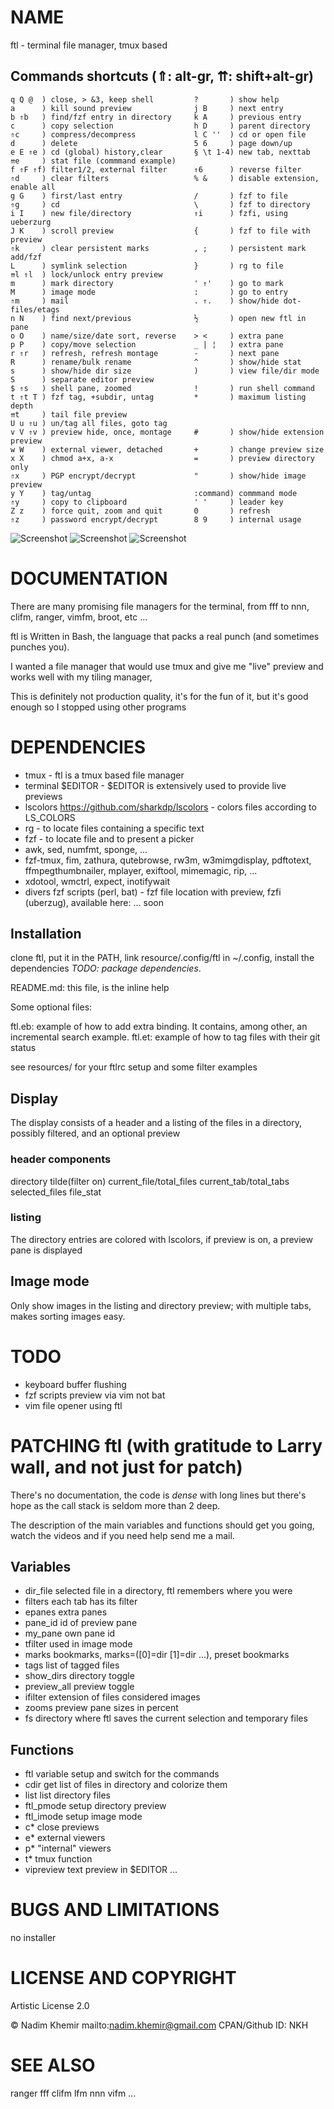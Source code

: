 # NAME

ftl - terminal file manager, tmux based

## Commands shortcuts (⇑: alt-gr, ⇈: shift+alt-gr)
```
q Q @  ) close, > &3, keep shell         ?       ) show help
a      ) kill sound preview              j B     ) next entry
b ⇑b   ) find/fzf entry in directory     k A     ) previous entry
c      ) copy selection                  h D     ) parent directory
⇑c     ) compress/decompress             l C ''  ) cd or open file
d      ) delete                          5 6     ) page down/up
e E ⇑e ) cd (global) history,clear       § \t 1-4) new tab, nexttab
⇈e     ) stat file (commmand example)
f ⇑F ⇑f) filter1/2, external filter      ⇑6      ) reverse filter
⇑d     ) clear filters                   % &     ) disable extension, enable all
g G    ) first/last entry                /       ) fzf to file
⇑g     ) cd                              \       ) fzf to directory
i I    ) new file/directory              ⇑i      ) fzfi, using ueberzurg
J K    ) scroll preview                  {       ) fzf to file with preview
⇑k     ) clear persistent marks          , ;     ) persistent mark add/fzf
L      ) symlink selection               }       ) rg to file
⇈l ⇑l  ) lock/unlock entry preview
m      ) mark directory                  ' ⇑'    ) go to mark
M      ) image mode                      :       ) go to entry
⇑m     ) mail                            . ⇑.    ) show/hide dot-files/etags
n N    ) find next/previous              ½       ) open new ftl in pane
o O    ) name/size/date sort, reverse    > <     ) extra pane
p P    ) copy/move selection             _ | ¦   ) extra pane
r ⇑r   ) refresh, refresh montage        -       ) next pane
R      ) rename/bulk rename              ^       ) show/hide stat
s      ) show/hide dir size              )       ) view file/dir mode
S      ) separate editor preview          
$ ⇑s   ) shell pane, zoomed              !       ) run shell command
t ⇑t T ) fzf tag, +subdir, untag         *       ) maximum listing depth
⇈t     ) tail file preview
U u ⇑u ) un/tag all files, goto tag
v V ⇑v ) preview hide, once, montage     #       ) show/hide extension preview
w W    ) external viewer, detached       +       ) change preview size
x X    ) chmod a+x, a-x                  =       ) preview directory only
⇑x     ) PGP encrypt/decrypt             "       ) show/hide image preview
y Y    ) tag/untag                       :command) commmand mode 
⇑y     ) copy to clipboard               ' '     ) leader key
Z z    ) force quit, zoom and quit       0       ) refresh
⇑z     ) password encrypt/decrypt        8 9     ) internal usage

```

![Screenshot](https://raw.github.com/nkh/ftl/master/screenshots/ftl.png)
![Screenshot](https://raw.github.com/nkh/ftl/master/screenshots/image_preview.png)
![Screenshot](https://raw.github.com/nkh/ftl/master/screenshots/tiled.png)

# DOCUMENTATION

There are many promising file managers for the terminal, from fff to nnn, clifm, ranger, vimfm, broot, etc ... 

ftl is Written in Bash, the language that packs a real punch (and sometimes punches you).

I wanted a file manager that would use tmux and give me "live" preview and works well with my tiling manager,

This is definitely not production quality, it's for the fun of it, but it's good enough so I stopped using other programs

# DEPENDENCIES

- tmux     - ftl is a tmux based file manager
- terminal $EDITOR - $EDITOR is extensively used to provide live previews
- lscolors <https://github.com/sharkdp/lscolors> - colors files according to LS_COLORS
- rg       - to locate files containing a specific text
- fzf      - to locate file and to present a picker
- awk, sed, numfmt, sponge, ...
- fzf-tmux, fim, zathura, qutebrowse, rw3m, w3mimgdisplay, pdftotext, ffmpegthumbnailer, mplayer, exiftool, mimemagic, rip, ...
- xdotool, wmctrl, expect, inotifywait
- divers fzf scripts (perl, bat) - fzf file location with preview, fzfi (uberzug), available here: ... soon

## Installation

clone ftl, put it in the PATH, link resource/.config/ftl in ~/.config, install the dependencies *TODO: package dependencies*.

README.md: this file, is the inline help

Some optional files:

ftl.eb: example of how to add extra binding. It contains, among other, an incremental search example.
ftl.et: example of how to tag files with their git status

see resources/ for your ftlrc setup and some filter examples

## Display

The display consists of a header and a listing of the files in a directory, possibly filtered, and an optional preview

### header components

directory tilde(filter on) current_file/total_files current_tab/total_tabs selected_files file_stat

### listing

The directory entries are colored with lscolors, if preview is on, a preview pane is displayed

## Image mode

Only show images in the listing and directory preview; with multiple tabs, makes sorting images easy.

# TODO

- keyboard buffer flushing
- fzf scripts preview via vim not bat
- vim file opener using ftl
 
# PATCHING ftl (with gratitude to Larry wall, and not just for patch)

There's no documentation, the code is *dense* with long lines but there's hope as
the call stack is seldom more than 2 deep.

The description of the main variables and functions should get you going, watch the
videos and if you need help send me a mail.

## Variables

- dir_file    selected file in a directory, ftl remembers where you were
- filters     each tab has its filter
- epanes      extra panes 
- pane_id     id of preview pane
- my_pane     own pane id
- tfilter     used in image mode
- marks       bookmarks, marks=([0]=dir [1]=dir ...), preset bookmarks
- tags        list of tagged files
- show_dirs   directory toggle
- preview_all preview toggle
- ifilter     extension of files considered images
- zooms       preview pane sizes in percent
- fs          directory where ftl saves the current selection and temporary files

## Functions

- ftl       variable setup and switch for the commands
- cdir      get list of files in directory and colorize them
- list      list directory files
- ftl_pmode setup directory preview
- ftl_imode setup image mode
- c*        close previews
- e*        external viewers
- p*        "internal" viewers
- t*        tmux function
- vipreview text preview in $EDITOR
...

# BUGS AND LIMITATIONS

no installer

# LICENSE AND COPYRIGHT

Artistic License 2.0

© Nadim Khemir
mailto:nadim.khemir@gmail.com
CPAN/Github ID: NKH

# SEE ALSO

ranger
fff
clifm
lfm
nnn
vifm
...
